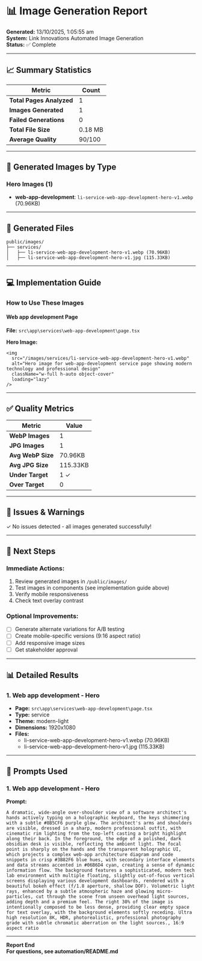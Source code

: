 # 📊 Image Generation Report

**Generated:** 13/10/2025, 1:05:55 am  
**System:** Link Innovations Automated Image Generation  
**Status:** ✅ Complete

---

## 📈 Summary Statistics

| Metric | Count |
|--------|-------|
| **Total Pages Analyzed** | 1 |
| **Images Generated** | 1 |
| **Failed Generations** | 0 |
| **Total File Size** | 0.18 MB |
| **Average Quality** | 90/100 |

---

## 🎯 Generated Images by Type

### Hero Images (1)

- **web-app-development**: `li-service-web-app-development-hero-v1.webp` (70.96KB)



---

## 📁 Generated Files

```
public/images/
├── services/
│   ├── li-service-web-app-development-hero-v1.webp (70.96KB)
│   ├── li-service-web-app-development-hero-v1.jpg (115.33KB)
```


---

## 💻 Implementation Guide

### How to Use These Images

#### Web app development Page

**File:** `src\app\services\web-app-development\page.tsx`

**Hero Image:**
```tsx
<img
  src="/images/services/li-service-web-app-development-hero-v1.webp"
  alt="Hero image for web-app-development service page showing modern technology and professional design"
  className="w-full h-auto object-cover"
  loading="lazy"
/>
```



---

## ✅ Quality Metrics


| Metric | Value |
|--------|-------|
| **WebP Images** | 1 |
| **JPG Images** | 1 |
| **Avg WebP Size** | 70.96KB |
| **Avg JPG Size** | 115.33KB |
| **Under Target** | 1 ✓ |
| **Over Target** | 0  |


---

## 🚨 Issues & Warnings

✓ No issues detected - all images generated successfully!

---

## 🔄 Next Steps

### Immediate Actions:
1. Review generated images in `/public/images/`
2. Test images in components (see implementation guide above)
3. Verify mobile responsiveness
4. Check text overlay contrast

### Optional Improvements:
- [ ] Generate alternate variations for A/B testing
- [ ] Create mobile-specific versions (9:16 aspect ratio)
- [ ] Add responsive image sizes
- [ ] Get stakeholder approval

---

## 📊 Detailed Results

### 1. Web app development - Hero

- **Page:** `src\app\services\web-app-development\page.tsx`
- **Type:** service
- **Theme:** modern-light
- **Dimensions:** 1920x1080
- **Files:**
  - li-service-web-app-development-hero-v1.webp (70.96KB)
  - li-service-web-app-development-hero-v1.jpg (115.33KB)



---

## 🎨 Prompts Used

### 1. Web app development - Hero

**Prompt:**
```
A dramatic, wide-angle over-shoulder view of a software architect's hands actively typing on a holographic keyboard, the keys shimmering with a subtle #8B5CF6 purple glow. The architect's arms and shoulders are visible, dressed in a sharp, modern professional outfit, with cinematic rim lighting from the top-left casting a bright highlight along their back. In the foreground, the edge of a polished, dark obsidian desk is visible, reflecting the ambient light. The focal point is sharply on the hands and the transparent holographic UI, which projects a complex web-app architecture diagram and code snippets in crisp #3B82F6 blue hues, with secondary interface elements and data streams accented in #06B6D4 cyan, creating a sense of dynamic information flow. The background features a sophisticated, modern tech lab environment with multiple floating, slightly out-of-focus vertical screens displaying various development dashboards, rendered with a beautiful bokeh effect (f/1.8 aperture, shallow DOF). Volumetric light rays, enhanced by a subtle atmospheric haze and glowing micro-particles, cut through the scene from unseen overhead light sources, adding depth and a premium feel. The right 30% of the image is intentionally composed to be less dense, providing clear empty space for text overlay, with the background elements softly receding. Ultra high resolution 8K, HDR, photorealistic, professional photography grade with subtle chromatic aberration on the light sources., 16:9 aspect ratio
```



---

**Report End**  
**For questions, see automation/README.md**
